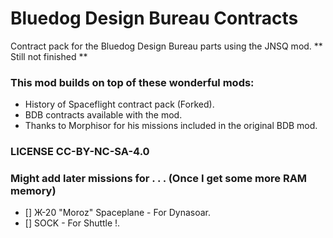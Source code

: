 # Bluedog Design Bureau Contracts 
Contract pack for the Bluedog Design Bureau parts using the JNSQ mod.
** Still not finished **

### This mod builds on top of these wonderful mods:
* History of Spaceflight contract pack (Forked).
* BDB contracts available with the mod.
* Thanks to Morphisor for his missions included in the original BDB mod.
### LICENSE CC-BY-NC-SA-4.0

### Might add later missions for . . . (Once I get some more RAM memory)
- [] Ж-20 "Moroz" Spaceplane - For Dynasoar.
- [] SOCK - For Shuttle !.
